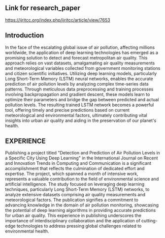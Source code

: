 ## Link for research_paper 
  https://ijritcc.org/index.php/ijritcc/article/view/7653

## Introduction
   In the face of the escalating global issue of air pollution, affecting millions worldwide, the application of deep learning technologies has emerged as a promising solution to detect and forecast metropolitan air quality. This approach relies on vast datasets, amalgamating air quality measurements and meteorological variables collected from government monitoring stations and citizen scientific initiatives. Utilizing deep learning models, particularly Long Short-Term Memory (LSTM) neural networks, enables the accurate prediction of air pollution levels by analyzing complex time-series data patterns. Through meticulous data preprocessing and training processes involving backpropagation and gradient descent, these models learn to optimize their parameters and bridge the gap between predicted and actual pollution levels. The resulting trained LSTM network becomes a powerful tool, offering timely and precise predictions based on current meteorological and environmental factors, ultimately contributing vital insights into urban air quality and aiding in the preservation of our planet's health.

## EXPERIENCE
  Publishing a project titled "Detection and Prediction of Air Pollution Levels in a Specific City Using Deep Learning" in the International Journal on Recent and Innovation Trends in Computing and Communication is a significant accomplishment that reflects the culmination of dedicated effort and expertise. The project, which spanned a month of intensive work, represents a valuable contribution to the field of environmental science and artificial intelligence. The study focused on leveraging deep learning techniques, particularly Long Short-Term Memory (LSTM) networks, to analyze extensive datasets comprising air quality measurements and meteorological factors. The publication signifies a commitment to advancing knowledge in the domain of air pollution monitoring, showcasing the potential of deep learning algorithms in providing accurate predictions for urban air quality. This experience in publishing underscores the importance of interdisciplinary collaboration and the application of cutting-edge technologies to address pressing global challenges related to environmental health.


